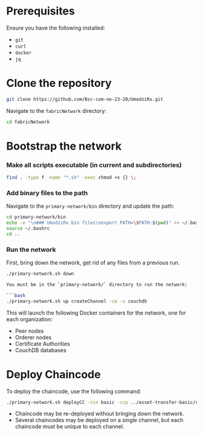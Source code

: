 # Prerequisites
Ensure you have the following installed:
- `git`
- `curl`
- `docker`
- `jq`

# Clone the repository

```bash
git clone https://github.com/Bsc-com-ne-23-20/UmodziRx.git
```

Navigate to the `fabricNetwork` directory:

```bash
cd fabricNetwork
```

# Bootstrap the network

### Make all scripts executable (in current and subdirectories)

```bash
find . -type f -name "*.sh" -exec chmod +x {} \;
```

### Add binary files to the path

Navigate to the `primary-network/bin` directory and update the path:

```bash
cd primary-network/bin
echo -e "\n### UmodziRx bin files\nexport PATH=\$PATH:$(pwd)" >> ~/.bashrc
source ~/.bashrc
cd ..
```

### Run the network
First, bring down the network, get rid of any files from a previous run.
```bash
./primary-network.sh down

You must be in the `primary-network/` directory to run the network:

```bash
./primary-network.sh up createChannel -ca -s couchdb
```

This will launch the following Docker containers for the network, one for each organization:
- Peer nodes
- Orderer nodes
- Certificate Authorities
- CouchDB databases

# Deploy Chaincode

To deploy the chaincode, use the following command:

```bash
./primary-network.sh deployCC -ccn basic -ccp ../asset-transfer-basic/chaincode-go -ccl go
```

- Chaincode may be re-deployed without bringing down the network.
- Several chaincodes may be deployed on a single channel, but each chaincode must be unique to each channel.